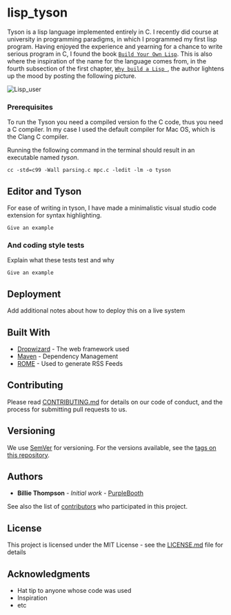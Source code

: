 # lisp_tyson

Tyson is a lisp language implemented entirely in C. I recently did course at university in programming paradigms, in which I programmed my first lisp program. Having enjoyed the experience and yearning for a chance to write serious program in C, I found the book [`Build Your Own Lisp`](http://www.buildyourownlisp.com/). This is also where the inspiration of the name for the language comes from, in the fourth subsection of the first chapter, [`Why build a Lisp `](http://www.buildyourownlisp.com/chapter1_introduction#why_build_a_lisp), the author lightens up the mood by posting the following picture.

![Lisp_user](./documentation/your_typical_Lisp_user)


### Prerequisites


To run the Tyson you need a compiled version fo the C code, thus you need a C compiler. In my case I used the default compiler for Mac OS, which is the Clang C compiler.

Running the following command in the terminal should result in an executable named _tyson_.

```
cc -std=c99 -Wall parsing.c mpc.c -ledit -lm -o tyson
```

## Editor and Tyson

For ease of writing in tyson, I have made a minimalistic visual studio code extension for syntax highlighting. 


```
Give an example
```

### And coding style tests

Explain what these tests test and why

```
Give an example
```

## Deployment

Add additional notes about how to deploy this on a live system

## Built With

* [Dropwizard](http://www.dropwizard.io/1.0.2/docs/) - The web framework used
* [Maven](https://maven.apache.org/) - Dependency Management
* [ROME](https://rometools.github.io/rome/) - Used to generate RSS Feeds

## Contributing

Please read [CONTRIBUTING.md](https://gist.github.com/PurpleBooth/b24679402957c63ec426) for details on our code of conduct, and the process for submitting pull requests to us.

## Versioning

We use [SemVer](http://semver.org/) for versioning. For the versions available, see the [tags on this repository](https://github.com/your/project/tags). 

## Authors

* **Billie Thompson** - *Initial work* - [PurpleBooth](https://github.com/PurpleBooth)

See also the list of [contributors](https://github.com/your/project/contributors) who participated in this project.

## License

This project is licensed under the MIT License - see the [LICENSE.md](LICENSE.md) file for details

## Acknowledgments

* Hat tip to anyone whose code was used
* Inspiration
* etc